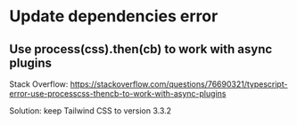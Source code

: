 # Update dependencies error

## Use process(css).then(cb) to work with async plugins

Stack Overflow: https://stackoverflow.com/questions/76690321/typescript-error-use-processcss-thencb-to-work-with-async-plugins

Solution: keep Tailwind CSS to version 3.3.2
